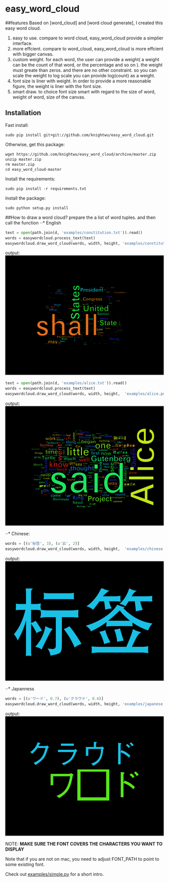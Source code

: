 easy_word_cloud
==========
##features
Based on [word_cloud] and [word cloud generate], I created this easy word cloud. 
1. easy to use. compare to word cloud, easy_word_cloud provide a simplier interface.
2. more effcient. compare to word_cloud, easy_word_cloud is more effcient with bigger canvas.
3. custom weight. for each word, the user can provide a weight( a weight can be the count of that word, or the percentage and so on ). the weight must greate than zeros. and there are no other constraint. so you can scale the weight to log scale 
you can provide log(count) as a weight.
4. font size is liner with weight. In order to provide a more reasonable figure, the weight is liner with the font size. 
5. smart draw. to choice font size smart with regard to the size of word, weight of word, size of the canvas. 

## Installation

Fast install:

    sudo pip install git+git://github.com/knightwu/easy_word_cloud.git

Otherwise, get this package:
    
    wget https://github.com/knightwu/easy_word_cloud/archive/master.zip
    unzip master.zip
    rm master.zip
    cd easy_word_cloud-master

Install the requirements:

    sudo pip install -r requirements.txt

Install the package:

    sudo python setup.py install

##How to draw a word cloud?
prepare the a list of word tuples. and then call the function
⋅⋅* English
```python
text = open(path.join(d, 'examples/constitution.txt')).read()
words = easywordcloud.process_text(text)
easywordcloud.draw_word_cloud(words, width, height, 'examples/constitution.png')
```
output:
![American Constitution](examples/constitution.png)

```python
text = open(path.join(d, 'examples/alice.txt')).read()
words = easywordcloud.process_text(text)
easywordcloud.draw_word_cloud(words, width, height,  'examples/alice.png', '/Library/Fonts/Andale Mono.ttf')
```
output:
![Alice in Wonderland](examples/alice.png)

⋅⋅* Chinese:
```python
words = [(u'标签', 3), (u'云', 2)]
easywordcloud.draw_word_cloud(words, width, height,  'examples/chinese.png', None)
```
output:
![Chinese](examples/chinese.png)

⋅⋅* Japanness
```python
words = [(u'ワード', 0.7), (u'クラウド', 0.6)]
easywordcloud.draw_word_cloud(words, width, height, 'examples/japanese.png', None)
```
output:
![japanese](examples/japanese.png)

NOTE: **MAKE SURE THE FONT COVERS THE CHARACTERS YOU WANT TO DISPLAY**

Note that if you are not on mac, you need to adjust FONT_PATH to point to
some existing font.

Check out [examples/simple.py][simple] for a short intro. 

[simple]: examples/simple.py
  
